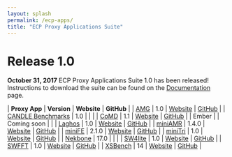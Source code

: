 ```yaml
---
layout: splash
permalink: /ecp-apps/
title: "ECP Proxy Applications Suite"
---
```


# Release 1.0

**October 31, 2017** ECP Proxy Applications Suite 1.0 has been released!
Instructions to download the suite can be found on the
[Documentation](https://exascaleproject.github.io/proxy-apps/docs) page.

| **Proxy App** | **Version** | **Website** | **GitHub** |
| [AMG](https://exascaleproject.github.io/proxy-apps/apps/amg/)        | 1.0   | [Website](https://codesign.llnl.gov/amg2013.php) | [GitHub](https://github.com/LLNL/AMG) |
| [CANDLE Benchmarks](https://exascaleproject.github.io/proxy-apps/apps/candle/)  | 1.0   | | |
| [CoMD](https://exascaleproject.github.io/proxy-apps/apps/comd/)      | 1.1   | [Website](http://www.exmatex.org/comd.html) | [GitHub](https://github.com/ECP-copa/CoMD) |
| Ember | | Coming soon | |
| [Laghos](https://exascaleproject.github.io/proxy-apps/apps/laghos/)  | 1.0   | [Website](https://codesign.llnl.gov/laghos.php) | [GitHub](https://github.com/CEED/Laghos) |
| [miniAMR](https://exascaleproject.github.io/proxy-apps/apps/miniamr) | 1.4.0 | [Website](https://mantevo.org) | [GitHub](https://github.com/Mantevo/miniAMR) |
| [miniFE](https://exascaleproject.github.io/proxy-apps/apps/minife)   | 2.1.0 | [Website](https://mantevo.org) | [GitHub](https://github.com/Mantevo/miniFE) |
| [miniTri](https://exascaleproject.github.io/proxy-apps/apps/minitri) | 1.0   | [Website](https://mantevo.org) | [GitHub](https://github.com/Mantevo/miniTri) |
| [Nekbone](https://exascaleproject.github.io/proxy-apps/apps/nekbone) | 17.0  | | |
| [SW4lite](https://exascaleproject.github.io/proxy-apps/apps/sw4lite) | 1.0   | [Website](https://geodynamics.org/cig/software/sw4) | [GitHub](https://github.com/geodynamics/sw4lite) |
| [SWFFT](https://exascaleproject.github.io/proxy-apps/apps/swfft)     | 1.0   | [Website](https://xgitlab.cels.anl.gov/hacc/SWFFT) | [GitHub](https://xgitlab.cels.anl.gov/hacc/SWFFT) |
| [XSBench](https://exascaleproject.github.io/proxy-apps/apps/xsbench) | 14    | [Website](https://github.com/ANL-CESAR/XSBench) | [GitHub](https://github.com/ANL-CESAR/XSBench) |
